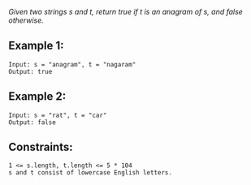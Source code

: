 *Given two strings s and t, return true if t is an anagram of s, and false otherwise.*

 
## Example 1:
    Input: s = "anagram", t = "nagaram"
    Output: true

## Example 2:
    Input: s = "rat", t = "car"
    Output: false
 
## Constraints:
    1 <= s.length, t.length <= 5 * 104
    s and t consist of lowercase English letters.
 
